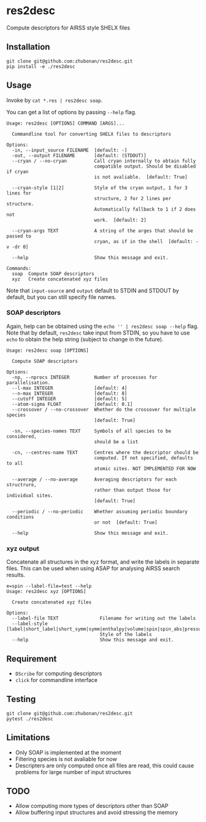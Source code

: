 # res2desc

Compute descriptors for AIRSS style SHELX files

## Installation

```text
git clone git@github.com:zhubonan/res2desc.git
pip install -e ./res2desc
```

## Usage

Invoke by `cat *.res | res2desc soap`.

You can get a list of options by passing `--help` flag.

```text
Usage: res2desc [OPTIONS] COMMAND [ARGS]...

  Commandline tool for converting SHELX files to descriptors

Options:
  -in, --input_source FILENAME  [default: -]
  -out, --output FILENAME       [default: (STDOUT)]
  --cryan / --no-cryan          Call cryan internally to obtain fully
                                compatible output. Should be disabled if cryan
                                is not avaliable.  [default: True]

  --cryan-style [1|2]           Style of the cryan output, 1 for 3 lines for
                                structure, 2 for 2 lines per structure.
                                Automatically fallback to 1 if 2 does not
                                work.  [default: 2]

  --cryan-args TEXT             A string of the arges that should be passed to
                                cryan, as if in the shell  [default: -v -dr 0]

  --help                        Show this message and exit.

Commands:
  soap  Compute SOAP descriptors
  xyz   Create concatenated xyz files

```

Note that `input-source` and `output` default to STDIN and STDOUT by default, but you can still
specify file names.

### SOAP descriptors

Again, help can be obtained using the `echo '' | res2desc soap --help` flag.
Note that by default, `res2desc` take input from STDIN, so you have to use `echo`
to obtain the help string (subject to change in the future).

```text
Usage: res2desc soap [OPTIONS]

  Compute SOAP descriptors

Options:
  -np, --nprocs INTEGER         Number of processes for parallelisation.
  --l-max INTEGER               [default: 4]
  --n-max INTEGER               [default: 8]
  --cutoff INTEGER              [default: 5]
  --atom-sigma FLOAT            [default: 0.1]
  --crossover / --no-crossover  Whether do the crossover for multiple species
                                [default: True]

  -sn, --species-names TEXT     Symbols of all species to be considered,
                                should be a list

  -cn, --centres-name TEXT      Centres where the descriptor should be
                                computed. If not specified, defaults to all
                                atomic sites. NOT IMPLEMENTED FOR NOW

  --average / --no-average      Averaging descriptors for each structrure,
                                rather than output those for individual sites.
                                [default: True]

  --periodic / --no-periodic    Whether assuming periodic boundary conditions
                                or not  [default: True]

  --help                        Show this message and exit.
```

### xyz output

Concatenate all structures in the xyz format, and write the labels in separate files.
This can be used when using ASAP for analysing AIRSS search results.

```text
e=spin --label-file=test --help
Usage: res2desc xyz [OPTIONS]

  Create concatenated xyz files

Options:
  --label-file TEXT               Filename for writing out the labels
  --label-style [label|short_label|short_symm|symm|enthalpy|volume|spin|spin_abs|pressure]
                                  Style of the labels
  --help                          Show this message and exit.

```

## Requirement

* `DScribe` for computing descriptors
* `click` for commandline interface

## Testing

```text
git clone git@github.com:zhubonan/res2desc.git
pytest ./res2desc
```

## Limitations

* Only SOAP is implemented at the moment
* Filtering species is not avaliable for now
* Descripters are only computed once all files are read, this could cause problems for large number of input structures

## TODO

* Allow computing more types of descriptors other than SOAP
* Allow buffering input structures and avoid stressing the memory
